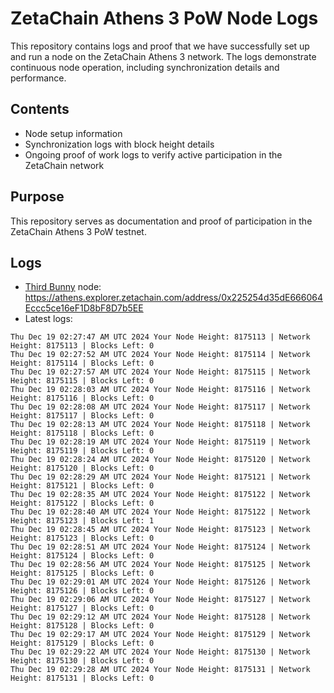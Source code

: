 # ZetaChain Athens 3 PoW Node Logs
This repository contains logs and proof that we have successfully set up and run a node on the ZetaChain Athens 3 network. The logs demonstrate continuous node operation, including synchronization details and performance.

## Contents
- Node setup information
- Synchronization logs with block height details
- Ongoing proof of work logs to verify active participation in the ZetaChain network

## Purpose
This repository serves as documentation and proof of participation in the ZetaChain Athens 3 PoW testnet.

## Logs

- [Third Bunny](https://thirdbunny.xyz/) node: https://athens.explorer.zetachain.com/address/0x225254d35dE666064Eccc5ce16eF1D8bF8D7b5EE
- Latest logs:
```
Thu Dec 19 02:27:47 AM UTC 2024 Your Node Height: 8175113 | Network Height: 8175113 | Blocks Left: 0
Thu Dec 19 02:27:52 AM UTC 2024 Your Node Height: 8175114 | Network Height: 8175114 | Blocks Left: 0
Thu Dec 19 02:27:57 AM UTC 2024 Your Node Height: 8175115 | Network Height: 8175115 | Blocks Left: 0
Thu Dec 19 02:28:03 AM UTC 2024 Your Node Height: 8175116 | Network Height: 8175116 | Blocks Left: 0
Thu Dec 19 02:28:08 AM UTC 2024 Your Node Height: 8175117 | Network Height: 8175117 | Blocks Left: 0
Thu Dec 19 02:28:13 AM UTC 2024 Your Node Height: 8175118 | Network Height: 8175118 | Blocks Left: 0
Thu Dec 19 02:28:19 AM UTC 2024 Your Node Height: 8175119 | Network Height: 8175119 | Blocks Left: 0
Thu Dec 19 02:28:24 AM UTC 2024 Your Node Height: 8175120 | Network Height: 8175120 | Blocks Left: 0
Thu Dec 19 02:28:29 AM UTC 2024 Your Node Height: 8175121 | Network Height: 8175121 | Blocks Left: 0
Thu Dec 19 02:28:35 AM UTC 2024 Your Node Height: 8175122 | Network Height: 8175122 | Blocks Left: 0
Thu Dec 19 02:28:40 AM UTC 2024 Your Node Height: 8175122 | Network Height: 8175123 | Blocks Left: 1
Thu Dec 19 02:28:45 AM UTC 2024 Your Node Height: 8175123 | Network Height: 8175123 | Blocks Left: 0
Thu Dec 19 02:28:51 AM UTC 2024 Your Node Height: 8175124 | Network Height: 8175124 | Blocks Left: 0
Thu Dec 19 02:28:56 AM UTC 2024 Your Node Height: 8175125 | Network Height: 8175125 | Blocks Left: 0
Thu Dec 19 02:29:01 AM UTC 2024 Your Node Height: 8175126 | Network Height: 8175126 | Blocks Left: 0
Thu Dec 19 02:29:06 AM UTC 2024 Your Node Height: 8175127 | Network Height: 8175127 | Blocks Left: 0
Thu Dec 19 02:29:12 AM UTC 2024 Your Node Height: 8175128 | Network Height: 8175128 | Blocks Left: 0
Thu Dec 19 02:29:17 AM UTC 2024 Your Node Height: 8175129 | Network Height: 8175129 | Blocks Left: 0
Thu Dec 19 02:29:22 AM UTC 2024 Your Node Height: 8175130 | Network Height: 8175130 | Blocks Left: 0
Thu Dec 19 02:29:28 AM UTC 2024 Your Node Height: 8175131 | Network Height: 8175131 | Blocks Left: 0
```
